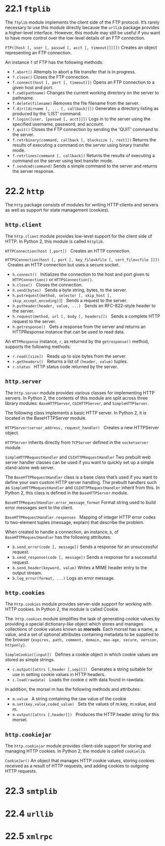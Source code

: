 # 22.1 `ftplib`

The `ftplib` module implements the client side of the FTP protocol. It’s rarely necessary to use this module directly because the `urllib` package provides a higher-level interface. However, this module may still be useful if you want to have more control over the low-level details of an FTP connection.

`FTP([host [, user [, passwd [, acct [, timeout]]]]])` Creates an object representing an FTP connection.

An instance `f` of FTP has the following methods:   

- `f.abort()` Attempts to abort a file transfer that is in progress.
- `f.close()` Closes the FTP connection.
- `f.connect(host [, port [, timeout]])` Opens an FTP connection to a given host and port.
- `f.cwd(pathname)` Changes the current working directory on the server to pathname.   
- `f.delete(filename)` Removes the file filename from the server.
- `f.dir([dirname [, ... [, callback]]])` Generates a directory listing as produced by the 'LIST' command.
- `f.login([user, [passwd [, acct]]])` Logs in to the server using the specified username, password, and account.
- `f.quit()` Closes the FTP connection by sending the 'QUIT' command to the server.
- `f.retrbinary(command, callback [, blocksize [, rest]])` Returns the results of executing a command on the server using binary transfer mode.
- `f.retrlines(command [, callback])` Returns the results of executing a command on the server using text transfer mode.
- `f.sendcmd(command)` Sends a simple command to the server and returns the server response.


# 22.2 `http`

The `http` package consists of modules for writing HTTP clients and servers as well as support for state management (cookies).

## `http.client`

The `http.client` module provides low-level support for the client side of HTTP. In Python 2, this module is called `httplib`.

`HTTPConnection(host [,port])`   Creates an HTTP connection.

`HTTPSConnection(host [, port [, key_file=kfile [, cert_file=cfile ]]])`   Creates an HTTP connection but uses a secure socket.

- `h.connect()`   Initializes the connection to the host and port given to `HTTPConnection()` or `HTTPSConnection()`.
- `h.close()`   Closes the connection.   
- `h.send(bytes)`   Sends a byte string, bytes, to the server.
- `h.putrequest(method, selector [, skip_host [, skip_accept_encoding]]`)   Sends a request to the server.
- `h.putheader(header, value, ...)`   Sends an RFC-822–style header to the server.
- `h.request(method, url [, body [, headers]])`   Sends a complete HTTP request to the server.
- `h.getresponse()`   Gets a response from the server and returns an HTTPResponse instance that can be used to read data.

An `HTTPResponse` instance, `r`, as returned by the `getresponse()` method, supports the following methods:   

- `r.read([size])`   Reads up to size bytes from the server.
- `r.getheaders()`   Returns a list of `(header, value)` tuples.
- `r.status`   HTTP status code returned by the server.

## `http.server`

The `http.server` module provides various classes for implementing HTTP servers. In Python 2, the contents of this module are split across three library modules: `BaseHTTPServer`, `CGIHTTPServer`, and `SimpleHTTPServer`.

The following class implements a basic HTTP server. In Python 2, it is located in the BaseHTTPServer module.   

`HTTPServer(server_address, request_handler)`   Creates a new HTTPServer object.

`HTTPServer` inherits directly from `TCPServer` defined in the `socketserver` module.

`SimpleHTTPRequestHandler` and `CGIHTTPRequestHandler` Two prebuilt web server handler classes can be used if you want to quickly set up a simple stand-alone web server.

The `BaseHTTPRequestHandler` class is a base class that’s used if you want to define your own custom HTTP server handling. The prebuilt handlers such as `SimpleHTTPRequestHandler` and `CGIHTTPRequestHandler` inherit from this. In Python 2, this class is defined in the `BaseHTTPServer` module.

`BaseHTTPRequestHandler.error_message_format` Format string used to build error messages sent to the client.

`BaseHTTPRequestHandler.responses`   Mapping of integer HTTP error codes to two-element tuples (message, explain) that describe the problem.

When created to handle a connection, an instance, `b`, of `BaseHTTPRequestHandler` has the following attributes:

- `b.send_error(code [, message])` Sends a response for an unsuccessful request.
- `b.send_response(code [, message])` Sends a response for a successful request.
- `b.send_header(keyword, value)` Writes a MIME header entry to the output stream.
- `b.log_error(format, ...)` Logs an error message.

## `http.cookies`

The `http.cookies` module provides server-side support for working with HTTP cookies. In Python 2, the module is called Cookie.

The` http.cookies` module simplifies the task of generating cookie values by providing a special dictionary-like object which stores and manages collections of cookie values known as **morsels**. Each morsel has a name, a value, and a set of optional attributes containing metadata to be supplied to the browser `{expires, path, comment, domain, max-age, secure, version, httponly}`.

`SimpleCookie([input])`   Defines a cookie object in which cookie values are stored as simple strings.

- `c.output([attrs [,header [,sep]]])`   Generates a string suitable for use in setting cookie values in HTTP headers.
- `c.load(rawdata)`   Loads the cookie c with data found in rawdata.

In addition, the morsel m has the following methods and attributes:   

- `m.value`   A string containing the raw value of the cookie
- `m.set(key,value,coded_value)`   Sets the values of m.key, m.value, and m.
- `m.output([attrs [,header]])`   Produces the HTTP header string for this morsel.

## `http.cookiejar`

The `http.cookiejar` module provides client-side support for storing and managing HTTP cookies. In Python 2, the module is called `cookielib`.

`CookieJar()` An object that manages HTTP cookie values, storing cookies received as a result of HTTP requests, and adding cookies to outgoing HTTP requests.

# 22.3 `smtplib`
# 22.4 `urllib`
# 22.5 `xmlrpc`
